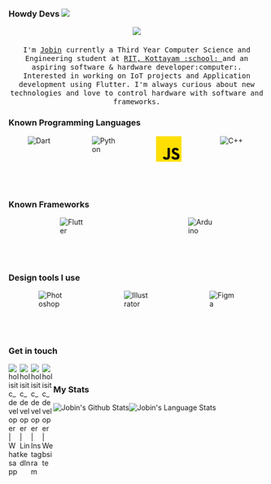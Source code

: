 ### Howdy Devs <img src="https://media.giphy.com/media/hvRJCLFzcasrR4ia7z/giphy.gif" width="20px">

<p align="center">
  <img src="https://raw.githubusercontent.com/JobinBiju/JobinBiju/master/images/working.gif" width=300>
  <br /><br />
  <samp>
    I'm <a href="https://github.com/JobinBiju/">Jobin</a> currently a Third Year Computer Science and Engineering student at <a href="http://www.rit.ac.in/">RIT, Kottayam :school: </a> and an aspiring software & hardware developer:computer:. Interested in working on IoT projects and Application development using Flutter. I'm always curious about new technologies and love to control hardware with software and frameworks.
  </samp>
</p>

### Known Programming Languages
<div style="display: flex; justify-content: space-around">
<img align="left" alt="Dart" src="https://raw.githubusercontent.com/JobinBiju/JobinBiju/master/images/dart.svg" width="50px" />  
<img align="left" alt="Python" src="https://raw.githubusercontent.com/JobinBiju/JobinBiju/master/images/python.png" width="50px" />
<img align="left" alt="Javascript" src="https://raw.githubusercontent.com/JobinBiju/JobinBiju/master/images/javascript.png" width="50px" />
<img align="left" alt="C++" src="https://raw.githubusercontent.com/JobinBiju/JobinBiju/master/images/c.png" width="50px" />
</div>

<br />
<br />
<br />



### Known Frameworks
<div style="display: flex; justify-content: space-around">
<img align="left" alt="Flutter" src="https://raw.githubusercontent.com/JobinBiju/JobinBiju/master/images/flutter.png" width="50px" />  
<img align="left" alt="Arduino" src="https://raw.githubusercontent.com/JobinBiju/JobinBiju/master/images/arduino.png" width="50px" />
</div>

<br />
<br />
<br />



### Design tools I use
<div style="display: flex; justify-content: space-around">
<img align="left" alt="Photoshop" src="https://raw.githubusercontent.com/JobinBiju/JobinBiju/master/images/photoshop.svg" width="50px" />  
<img align="left" alt="Illustrator" src="https://raw.githubusercontent.com/JobinBiju/JobinBiju/master/images/illustrator.svg" width="50px" />
<img align="left" alt="Figma" src="https://raw.githubusercontent.com/JobinBiju/JobinBiju/master/images/figma.png" width="50px" />
</div>

<br />
<br />
<br />



### Get in touch

[<img align="left" alt="holisitc_developer | Whatsapp" width="22px" src="https://raw.githubusercontent.com/JobinBiju/JobinBiju/master/images/whatsapp.svg" />][whatsapp]
[<img align="left" alt="holisitc_developer | LinkedIn" width="22px" src="https://raw.githubusercontent.com/JobinBiju/JobinBiju/master/images/linkedin.svg" />][linkedin]
[<img align="left" alt="holisitc_developer | Instagram" width="22px" src="https://raw.githubusercontent.com/JobinBiju/JobinBiju/master/images/instagram.svg" />][instagram]
[<img align="left" alt="holisitc_developer | Website" width="22px" src="https://raw.githubusercontent.com/JobinBiju/JobinBiju/master/images/link.png" />][blog]

<br />



### My Stats

<img align="left" alt="Jobin's Github Stats" src="https://github-readme-stats.vercel.app/api?username=JobinBiju&theme=vision-friendly-dark&show_icons=true&hide_border=true&include_all_commits=true&count_private=true&bg_color=0D1117"/>

<img align="left" alt="Jobin's Language Stats" src="https://github-readme-stats.vercel.app/api/top-langs/?username=JobinBiju&langs_count=8&layout=compact&hide=html%22&hide_border=true&theme=vision-friendly-dark" />

<br />
<br />


[whatsapp]: https://wa.me/918281392010/
[blog]: https://geekflow.in/
[instagram]: https://www.instagram.com/jobz.sneezer/
[linkedin]: https://www.linkedin.com/in/jobin-biju-55b034179